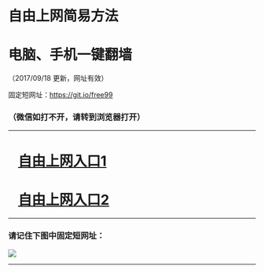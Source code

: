 ﻿# 自由上网简易方法

# 电脑、手机一键翻墙

（2017/09/18 更新，网址有效）

固定短网址：https://git.io/free99

### （微信如打不开，请转到浏览器打开）


***





# &nbsp;&nbsp; <a href="http://ft52355208.fwq-tz1005.info/fwqtz01.html?t=091800121479 " target="_blank">自由上网入口1</a>
# &nbsp;&nbsp; <a href="http://ft2801825841.fwq-tz1006.info/fwqtz02.html?t=091800118525 " target="_blank">自由上网入口2</a>
***

### 请记住下图中固定短网址：

<img src="https://s3-us-west-2.amazonaws.com/fwq-1001/yjfq-20170905okok.png" /> 


***

